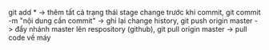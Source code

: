 git add * -> thêm tất cả trạng thái stage change trước khi commit,
git commit -m "nội dung cần commit" -> ghi lại change history,
git push origin master -> đẩy nhánh master lên respository (github),
git pull origin master -> pull code về máy
